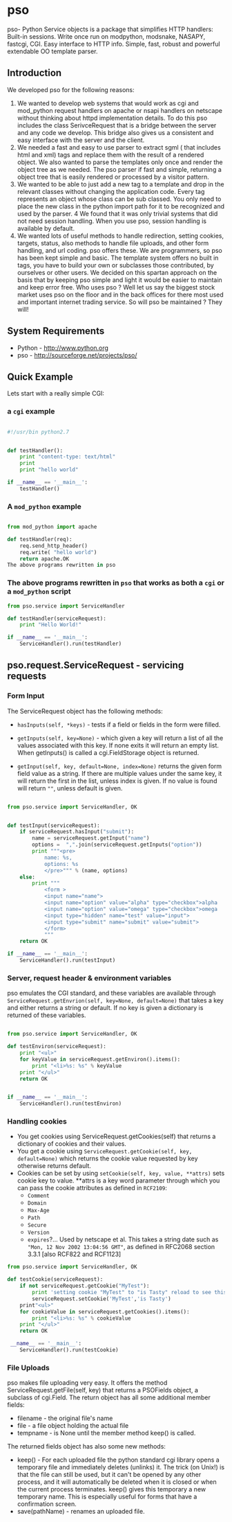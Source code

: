 # pso
pso- Python Service objects is a package that simplifies HTTP handlers:  Built-in sessions. Write once run on modpython, modsnake, NASAPY, fastcgi, CGI. Easy interface to HTTP info. Simple, fast, robust and powerful extendable OO template parser.

## Introduction
We developed pso for the following reasons:
 1. We wanted to develop web systems that would work as cgi and mod_python request handlers on apache or nsapi handlers on netscape without thinking about httpd implementation details. To do this pso includes the class SerivceRequest that is a bridge between the server and any code we develop. This bridge also gives us a consistent and easy interface with the server and the client.
 2. We needed a fast and easy to use parser to extract sgml ( that includes html and xml) tags and replace them with the result of a rendered object. We also wanted to parse the templates only once and render the object tree as we needed. The pso parser if fast and simple, returning a object tree that is easily rendered or processed by a visitor pattern.
 3. We wanted to be able to just add a new tag to a template and drop in the relevant classes without changing the application code. Every tag represents an object whose class can be sub classed. You only need to place the new class in the python import path for it to be recognized and used by the parser.
 4 We found that it was only trivial systems that did not need session handling. When you use pso, session handling is available by default.
 5. We wanted lots of useful methods to handle redirection, setting cookies, targets, status, also methods to handle file uploads, and other form handling, and url coding. pso offers these.
We are programmers, so pso has been kept simple and basic. The template system offers no built in tags, you have to build your own or subclasses those contributed, by ourselves or other users. We decided on this spartan approach on the basis that by keeping pso simple and light it would be easier to maintain and keep error free. Who uses pso ? Well let us say the biggest stock market uses pso on the floor and in the back offices for there most used and important internet trading service. So will pso be maintained ? They will!




## System Requirements
 
  * Python - http://www.python.org
  * pso - http://sourceforge.net/projects/pso/


## Quick Example

Lets start with a really simple CGI:

### a `cgi` example
```python

#!/usr/bin python2.7


def testHandler():
	print "content-type: text/html"
	print
	print "hello world"

if __name__ == '__main__':	
	testHandler()

```

### A `mod_python` example

```python

from mod_python import apache

def testHandler(req):
	req.send_http_header()
	req.write( "hello world")
	return apache.OK
The above programs rewritten in pso
```


### The  above programs rewritten in `pso` that works as both a `cgi` or a `mod_python` script

```python
from pso.service import ServiceHandler

def testHandler(serviceRequest):
	print "Hello World!"  

if __name__ == '__main__':
	ServiceHandler().run(testHandler)

```
## pso.request.ServiceRequest - servicing requests

### Form Input

The ServiceRequest object has the following methods:

 * `hasInputs(self, *keys)` - tests if a field or fields in the form were filled.

 * `getInputs(self, key=None)` - which given a key will return a list of all the values associated with this key. If none exits it will return an empty list. When getInputs() is called a cgi.FieldStorage object is returned.

 * `getInput(self, key, default=None, index=None)` returns the given form field value as a string. If there are multiple values under the same key, it will return the first in the list, unless index is given. If no value is found will return `""`, unless default is given.


```python

from pso.service import ServiceHandler, OK


def testInput(serviceRequest):
	if serviceRequest.hasInput("submit"):
		name = serviceRequest.getInput("name")
		options =  ",".join(serviceRequest.getInputs("option"))
		print """<pre>
			name: %s,
			options: %s
			</pre>""" % (name, options)
	else:
		print """
			<form >
			<input name="name">
			<input name="option" value="alpha" type="checkbox">alpha
			<input name="option" value="omega" type="checkbox">omega
			<input type="hidden" name="test" value="input">
			<input type="submit" name="submit" value="submit">
			</form>
			"""
	return OK

if __name__ == '__main__':
	ServiceHandler().run(testInput)
```

### Server, request header & environment variables

pso emulates the CGI standard, and these variables are available through `ServiceRequest.getEnvrion(self, key=None, default=None)` that takes a key and either returns a string or default. If no key is given a dictionary is returned of these variables.


```python

from pso.service import ServiceHandler, OK

def testEnviron(serviceRequest):
	print "<ul>"
	for keyValue in serviceRequest.getEnviron().items():
		print "<li>%s: %s" % keyValue
	print "</ul>"
	return OK


if __name__ == '__main__':
	ServiceHandler().run(testEnviron)

```

### Handling cookies

* You get cookies using ServiceRequest.getCookies(self) that returns a dictionary of cookies and their values.
* You get a cookie using `ServiceRequest.getCookie(self, key, default=None)` which returns the cookie value requested by key otherwise returns default.
* Cookies can be set by using `setCookie(self, key, value, **attrs)` sets cookie key to value. **attrs is a key word parameter through which you can pass the cookie attributes as defined in `RCF2109`:
  * `Comment`
  * `Domain`
  * `Max-Age`
  * `Path`
  * `Secure`
  * `Version`
  * `expires`?... Used by netscape et al. This takes a string date such as `"Mon, 12 Nov 2002 13:04:56 GMT"`, as defined in RFC2068 section 3.3.1 [also RCF822 and RCF1123]

```python
from pso.service import ServiceHandler, OK

def testCookie(serviceRequest):
	if not serviceRequest.getCookie("MyTest"):
		print 'setting cookie "MyTest" to "is Tasty" reload to see this cookie'
		serviceRequest.setCookie('MyTest','is Tasty')
	print"<ul>"
	for cookieValue in serviceRequest.getCookies().items():
		print "<li>%s: %s" % cookieValue
	print "</ul>"
	return OK

 __name__ == '__main__':
	ServiceHandler().run(testCookie)
```

### File Uploads

pso makes file uploading very easy. It offers the method ServiceRequest.getFile(self, key) that returns a PSOFields object, a subclass of cgi.Field. The return object has all some additional member fields:
 * filename - the original file's name
 * file - a file object holding the actual file
 * tempname - is None until the member method keep() is called.

The returned fields object has also some new methods:
 * keep() - For each uploaded file the python standard cgi library opens a temporary file and immediately deletes (unlinks) it. The trick (on Unix!) is that the file can still be used, but it can't be opened by any other process, and it will automatically be deleted when it is closed or when the current process terminates. keep() gives this temporary a new temporary name. This is especially useful for forms that have a confirmation screen.
 * save(pathName) - renames an uploaded file.

